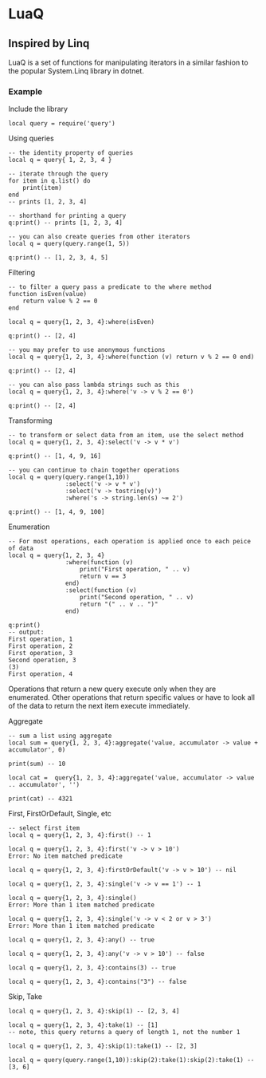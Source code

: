 # LuaQ

## Inspired by Linq

LuaQ is a set of functions for manipulating iterators in a similar fashion to the popular System.Linq library in dotnet.

### Example

Include the library

    local query = require('query')

Using queries

    -- the identity property of queries
    local q = query{ 1, 2, 3, 4 }

    -- iterate through the query
    for item in q.list() do
        print(item)
    end
    -- prints [1, 2, 3, 4]

    -- shorthand for printing a query
    q:print() -- prints [1, 2, 3, 4]

    -- you can also create queries from other iterators
    local q = query(query.range(1, 5))

    q:print() -- [1, 2, 3, 4, 5]

Filtering

    -- to filter a query pass a predicate to the where method
    function isEven(value)
        return value % 2 == 0
    end

    local q = query{1, 2, 3, 4}:where(isEven)

    q:print() -- [2, 4]

    -- you may prefer to use anonymous functions
    local q = query{1, 2, 3, 4}:where(function (v) return v % 2 == 0 end)

    q:print() -- [2, 4]

    -- you can also pass lambda strings such as this
    local q = query{1, 2, 3, 4}:where('v -> v % 2 == 0')

    q:print() -- [2, 4]

Transforming

    -- to transform or select data from an item, use the select method
    local q = query{1, 2, 3, 4}:select('v -> v * v')

    q:print() -- [1, 4, 9, 16] 

    -- you can continue to chain together operations
    local q = query(query.range(1,10))
                    :select('v -> v * v')
                    :select('v -> tostring(v)')
                    :where('s -> string.len(s) ~= 2')
    
    q:print() -- [1, 4, 9, 100]                    

Enumeration

    -- For most operations, each operation is applied once to each peice of data
    local q = query{1, 2, 3, 4}
                    :where(function (v)
                        print("First operation, " .. v)
                        return v == 3
                    end)
                    :select(function (v)
                        print("Second operation, " .. v)
                        return "(" .. v .. ")"
                    end)

    q:print()
    -- output:
    First operation, 1
    First operation, 2
    First operation, 3
    Second operation, 3
    (3) 
    First operation, 4

Operations that return a new query execute only when they are enumerated.
Other operations that return specific values or have to look all of the data to return the next item execute immediately. 

Aggregate

    -- sum a list using aggregate
    local sum = query{1, 2, 3, 4}:aggregate('value, accumulator -> value + accumulator', 0)

    print(sum) -- 10

    local cat =  query{1, 2, 3, 4}:aggregate('value, accumulator -> value .. accumulator', '')

    print(cat) -- 4321

First, FirstOrDefault, Single, etc

    -- select first item
    local q = query{1, 2, 3, 4}:first() -- 1

    local q = query{1, 2, 3, 4}:first('v -> v > 10')
    Error: No item matched predicate

    local q = query{1, 2, 3, 4}:firstOrDefault('v -> v > 10') -- nil

    local q = query{1, 2, 3, 4}:single('v -> v == 1') -- 1

    local q = query{1, 2, 3, 4}:single()
    Error: More than 1 item matched predicate

    local q = query{1, 2, 3, 4}:single('v -> v < 2 or v > 3')
    Error: More than 1 item matched predicate

    local q = query{1, 2, 3, 4}:any() -- true

    local q = query{1, 2, 3, 4}:any('v -> v > 10') -- false    

    local q = query{1, 2, 3, 4}:contains(3) -- true

    local q = query{1, 2, 3, 4}:contains("3") -- false

Skip, Take

    local q = query{1, 2, 3, 4}:skip(1) -- [2, 3, 4]

    local q = query{1, 2, 3, 4}:take(1) -- [1]
    -- note, this query returns a query of length 1, not the number 1

    local q = query{1, 2, 3, 4}:skip(1):take(1) -- [2, 3]

    local q = query(query.range(1,10)):skip(2):take(1):skip(2):take(1) -- [3, 6]






